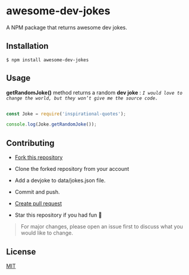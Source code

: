# awesome-dev-jokes

A NPM package that returns awesome dev jokes.

## Installation

```
$ npm install awesome-dev-jokes
```

## Usage

**getRandomJoke()** method returns a random **dev joke** : *`I would love to change the world, but they won’t give me the source code.`*

```js

const Joke = require('inspirational-quotes');

console.log(Joke.getRandomJoke());

```

## Contributing

-  [Fork this repository](https://help.github.com/articles/fork-a-repo/)

-  Clone the forked repository from your account

-  Add a devjoke to data/jokes.json file.

-  Commit and push.

-  [Create pull request](https://help.github.com/articles/creating-a-pull-request-from-a-fork/)

-  Star this repository if you had fun :clap: 


 
> For major changes, please open an issue first to discuss what you would like to change.

## License
[MIT](https://choosealicense.com/licenses/mit/)
